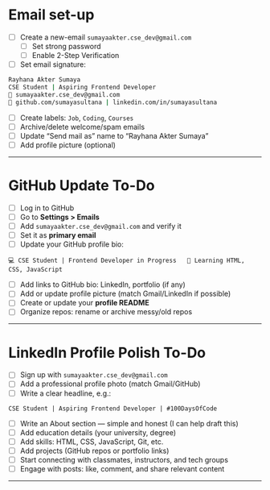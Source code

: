 # Email set-up

- [ ] Create a new-email `sumayaakter.cse_dev@gmail.com`
	- [ ] Set strong password
	- [ ] Enable 2-Step Verification
    
- [ ]  Set email signature:
```bash
Rayhana Akter Sumaya  
CSE Student | Aspiring Frontend Developer  
📧 sumayaakter.cse_dev@gmail.com  
🔗 github.com/sumayasultana | linkedin.com/in/sumayasultana
```

 - [ ] Create labels: `Job`, `Coding`, `Courses`
 - [ ] Archive/delete welcome/spam emails
 - [ ] Update “Send mail as” name to “Rayhana Akter Sumaya”
 - [ ] Add profile picture (optional)

---

# GitHub Update To-Do

- [ ] Log in to GitHub    
- [ ] Go to **Settings > Emails**     
- [ ]  Add `sumayaakter.cse_dev@gmail.com` and verify it    
- [ ]  Set it as **primary email**
- [ ]  Update your GitHub profile bio:
```less
💻 CSE Student | Frontend Developer in Progress   🚀 Learning HTML, CSS, JavaScript
```
- [ ] Add links to GitHub bio: LinkedIn, portfolio (if any)
- [ ] Add or update profile picture (match Gmail/LinkedIn if possible)
- [ ] Create or update your **profile README**    
- [ ] Organize repos: rename or archive messy/old repos

---

# LinkedIn Profile Polish To-Do

- [ ] Sign up with `sumayaakter.cse_dev@gmail.com`
- [ ] Add a professional profile photo (match Gmail/GitHub)
- [ ] Write a clear headline, e.g.:
```nginx
CSE Student | Aspiring Frontend Developer | #100DaysOfCode
```
- [ ]  Write an About section — simple and honest (I can help draft this)    
- [ ] Add education details (your university, degree)    
- [ ] Add skills: HTML, CSS, JavaScript, Git, etc.
- [ ] Add projects (GitHub repos or portfolio links)
- [ ] Start connecting with classmates, instructors, and tech groups
- [ ] Engage with posts: like, comment, and share relevant content

---

